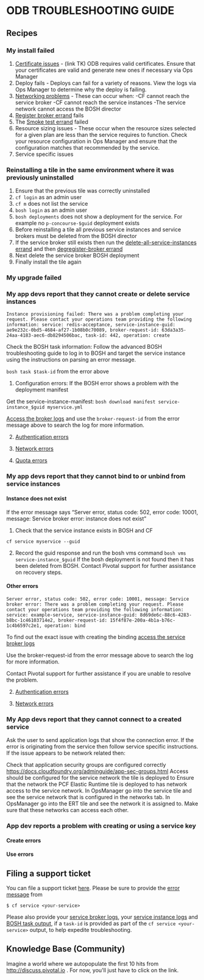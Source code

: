 # ODB TROUBLESHOOTING GUIDE

## Recipes
### My install failed
1. [Certificate issues]() - (link TK) ODB requires valid certificates. Ensure that your certificates are valid and generate new ones if necessary via Ops Manager 
2. Deploy fails - Deploys can fail for a variety of reasons. View the logs via Ops Manager to determine why the deploy is failing.
3. [Networking problems](common_problems/#networking) - These can occur when:
-CF cannot reach the service broker
-CF cannot reach the service instances
-The service network cannot access the BOSH director	
4. [Register broker errand](techniques/#register-broker) fails
6. The [Smoke test errand](techniques/#smoke-test) failed
7. Resource sizing issues - These occur when the resource sizes selected for a given plan are less than the service requires to function. Check your resource configuration in Ops Manager and ensure that the configuration matches that recommended by the service.
8. Service specific issues

### Reinstalling a tile in the same environment where it was previously uninstalled
1. Ensure that the previous tile was correctly uninstalled
1. `cf login` as an admin user
1. `cf m` does not list the service
1. `bosh login` as an admin user
1. `bosh deployments` does not show a deployment for the service. For example no `p-concourse-$guid` deployment exists
1. Before reinstalling a tile all previous service instances and service brokers must be deleted from the BOSH director
1. If the service broker still exists then run the [delete-all-service-instances errand]() and then [degregister-broker errand]()
1. Next delete the service broker BOSH deployment
1. Finally install the tile again

### My upgrade failed
### My app devs report that they cannot create or delete service instances
 
```
Instance provisioning failed: There was a problem completing your request. Please contact your operations team providing the following information: service: redis-acceptance, service-instance-guid: ae9e232c-0bd5-4684-af27-1b08b0c70089, broker-request-id: 63da3a35-24aa-4183-aec6-db8294506bac, task-id: 442, operation: create
``` 
Check the BOSH task information:
Follow the advanced BOSH troubleshooting guide to log in to BOSH and target the service instance using the instructions on parsing an error message.

`bosh task $task-id` from the error above

1. Configuration errors: If the BOSH error shows a problem with the deployment manifest

Get the service-instance-manifest:
`bosh download manifest service-instance_$guid myservice.yml`

[Access the broker logs]()  and use the `broker-request-id` from the error message above to search the log for more information.

2. [Authentication errors]()

3. [Network errors]()

4. [Quota errors]() 

### My app devs report that they cannot bind to or unbind from service instances
#### Instance does not exist
If the error message says “Server error, status code: 502, error code: 10001, message: Service broker error: instance does not exist”

1. Check that the service instance exists in BOSH and CF
```
cf service myservice --guid
```
2. Record the guid response and run the bosh vms command
```bosh vms service-instance_$guid```
If the bosh deployment is not found then it has been deleted from BOSH. Contact Pivotal support for further assistance on recovery steps.

#### Other errors
```
Server error, status code: 502, error code: 10001, message: Service broker error: There was a problem completing your request. Please contact your operations team providing the following information: service: example-service, service-instance-guid: 8d69de6c-88c6-4283-b8bc-1c46103714e2, broker-request-id: 15f4f87e-200a-4b1a-b76c-1c4b6597c2e1, operation: bind
```

To find out the exact issue with creating the binding [access the service broker logs]()

Use the broker-request-id from the error message above to search the log for more information. 

Contact Pivotal support for further assistance if you are unable to resolve the problem.

2. [Authentication errors]()

3. [Network errors]()


### My App devs report that they cannot connect to a created service

Ask the user to send application logs that show the connection error. If the error is originating from the service then follow service specific instructions. If the issue appears to be network related then:

Check that application security groups are configured correctly
https://docs.cloudfoundry.org/adminguide/app-sec-groups.html
Access should be configured for the service network the tile is deployed to
Ensure that the network the PCF Elastic Runtime tile is deployed to has network access to the service network.
In OpsManager go into the service tile and see the service network that is configured in the networks tab.
In OpsManager go into the ERT tile and see the network it is assigned to.
Make sure that these networks can access each other.

### App dev reports a problem with creating or using a service key
#### Create errors
#### Use errors

## Filing a support ticket

You can file a support ticket [here](https://support.pivotal.io/). Please be sure to provide the [error message](#parsing-a-cf-error-message) from 
```
$ cf service <your-service>
``` 
Please also provide your [service broker logs](techniques/#accessing-broker-logs-and-vms), your [service instance logs](techniques/#accessing-service-instance-logs-and-vms) and [BOSH task output](techniques/#parsing-a-cf-error-message), if a `task-id` is provided as part of the `cf service <your-service>` output, to help expedite troubleshooting.

## Knowledge Base (Community)

Imagine a world where we autopopulate the first 10 hits from http://discuss.pivotal.io . For now, you'll just have to click on the link.